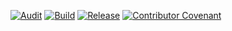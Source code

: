 [![Audit](https://github.com/MahdiBaghbani/kiumars-calculator/actions/workflows/audit.yaml/badge.svg)](https://github.com/MahdiBaghbani/kiumars-calculator/actions/workflows/audit.yaml)
[![Build](https://github.com/MahdiBaghbani/kiumars-calculator/actions/workflows/build.yaml/badge.svg)](https://github.com/MahdiBaghbani/kiumars-calculator/actions/workflows/build.yaml)
[![Release](https://github.com/MahdiBaghbani/kiumars-calculator/actions/workflows/release.yaml/badge.svg)](https://github.com/MahdiBaghbani/kiumars-calculator/actions/workflows/release.yaml)
[![Contributor Covenant](https://img.shields.io/badge/Contributor%20Covenant-2.1-4baaaa.svg)](CODE_OF_CONDUCT.md)
